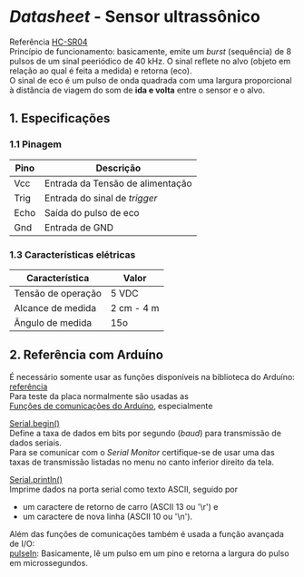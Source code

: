 # *Datasheet* - Sensor ultrassônico
Referência [HC-SR04](https://d229kd5ey79jzj.cloudfront.net/620/HCSR04.pdf)  
Princípio de funcionamento: basicamente, emite um *burst* (sequência) de 8 pulsos de um sinal peeriódico de 40 kHz.
O sinal reflete no alvo (objeto em relação ao qual é feita a medida) e retorna (eco).  
O sinal de eco é um pulso de onda quadrada com uma largura proporcional à distância de viagem do som de **ida e volta** entre o sensor e o alvo.

## 1. Especificações

### 1.1 Pinagem
| Pino | Descrição |
| - | - |
| Vcc | Entrada da Tensão de alimentação |
| Trig | Entrada do sinal de *trigger* | 
| Echo | Saída do pulso de eco | 
| Gnd | Entrada de GND | 

### 1.3 Características elétricas
| Característica | Valor |
| - | - |
| Tensão de operação | 5 VDC |
| Alcance de medida | 2 cm - 4 m | 
| Ângulo de medida | 15o | 

## 2. Referência com Arduíno
É necessário somente usar as funções disponíveis na biblioteca do Arduíno: [referência](https://www.arduino.cc/reference/en/)  
Para teste da placa normalmente são usadas as  
[Funções de comunicações do Arduíno](https://www.arduino.cc/reference/en/language/functions/communication/serial/), especialmente  

[Serial.begin()](https://www.arduino.cc/reference/en/language/functions/communication/serial/begin/)  
Define a taxa de dados em bits por segundo (*baud*) para transmissão de dados seriais.  
Para se comunicar com o *Serial Monitor* certifique-se de usar uma das taxas de transmissão listadas no menu no canto inferior direito da tela.  

[Serial.println()](https://www.arduino.cc/reference/en/language/functions/communication/serial/println/)  
Imprime dados na porta serial como texto ASCII, seguido por   
- um caractere de retorno de carro (ASCII 13 ou '\r') e
- um caractere de nova linha (ASCII 10 ou '\n').  

Além das funções de comunicações também é usada a função avançada de I/O:  
[pulseIn](https://www.arduino.cc/reference/en/language/functions/advanced-io/pulsein/):
Basicamente, lê um pulso em um pino e retorna a largura do pulso em microssegundos.
